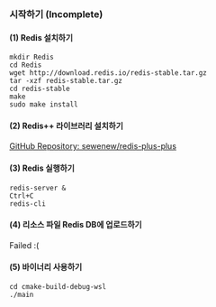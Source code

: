 ### 시작하기 (Incomplete)
#### (1) Redis 설치하기
```
mkdir Redis
cd Redis
wget http://download.redis.io/redis-stable.tar.gz
tar -xzf redis-stable.tar.gz
cd redis-stable
make
sudo make install
````
#### (2) Redis++ 라이브러리 설치하기
[GitHub Repository: sewenew/redis-plus-plus](https://github.com/sewenew/redis-plus-plus)
#### (3) Redis 실행하기
```
redis-server &
Ctrl+C
redis-cli
```
#### (4) 리소스 파일 Redis DB에 업로드하기
Failed :(

#### (5) 바이너리 사용하기
```
cd cmake-build-debug-wsl
./main
```
